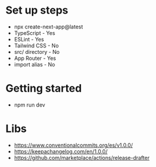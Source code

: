 # Set up steps
- npx create-next-app@latest
- TypeScript - Yes
- ESLint - Yes
- Tailwind CSS - No
- src/ directory - No
- App Router - Yes
- import alias - No

# Getting started
- npm run dev


# Libs
- https://www.conventionalcommits.org/es/v1.0.0/
- https://keepachangelog.com/en/1.0.0/
- https://github.com/marketplace/actions/release-drafter